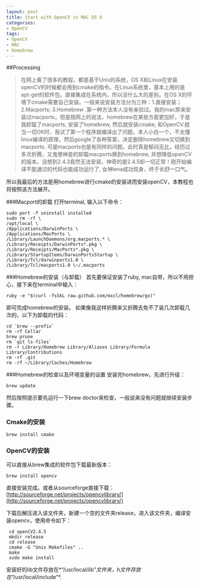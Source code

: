 ```yaml
---
layout: post
title: Start with OpenCV in MAC OS X
categories:
- OpenCV
tags:
- OpenCV
- MAC
- Homebrew
---
```


##Processing
>在网上看了很多的教程，都是基于Unix的系统，OS X和Linux在安装openCV的时候都会用到cmake的指令。在Linux系统里，基本上用的是apt-get的软件包，直接集成在系统内，所以没什么大的差别。在OS X的环境下cmake需要自己安装。一般来说安装方法分为三种：1.直接安装；2.Macports; 3.Homebrew .第一种方法本人没有亲验过。我的mac原来安装过macports，但是按网上的说法，homebrew在某些方面更加好，于是我卸载了macports, 安装了homebrew, 然后就安装cmake, 和OpenCV.就当一切OK时，我试了第一个程序就编译出了问题。本人小白一个，不太懂linux编译的原理，然后google了各种答案，决定删除homebrew又切换到macports. 可是macports也是有同样的问题。此时真是郁闷无比，经历过多次折腾，又鬼使神差的卸载macports换到homebrew, 并想降低openCV的版本。没想到2.4.3竟然无法安装，神奇的是2.4.5却一切正常！刚开始编译不能通过的代码也能成功运行了, 女神lena成功现身，终于长舒一口气。

所以我最后的方法是用homebrew进行cmake的安装进而安装openCV，本教程也将按照该方法展开。

###Macport的卸载
打开terminal, 输入以下命令：

```
sudo port -f uninstall installed
sudo rm -rf \
/opt/local \
/Applications/DarwinPorts \
/Applications/MacPorts \
/Library/LaunchDaemons/org.macports.* \
/Library/Receipts/DarwinPorts*.pkg \
/Library/Receipts/MacPorts*.pkg \
/Library/StartupItems/DarwinPortsStartup \
/Library/Tcl/darwinports1.0 \
/Library/Tcl/macports1.0 \~/.macports
```
###Homebrew的安装（与卸载）
首先要保证安装了ruby, mac自带，所以不用担心，接下来在terminal中输入：

```
ruby -e "$(curl -fsSkL raw.github.com/mxcl/homebrew/go)"
```

即可完成homebrew的安装。
如果像我这样折腾来又折腾去免不了装几次卸载几次的，以下为卸载的代码：

```
cd `brew --prefix`
rm -rf Cellar
brew prune
rm `git ls-files`
rm -r Library/Homebrew Library/Aliases Library/Formula Library/Contributions
rm -rf .git
rm -rf ~/Library/Caches/Homebrew
```

###Homebrew的检查以及环境变量的设置
安装完homebrew，先进行升级：

```
brew update
```
然后按照提示要先运行一下brew doctor来检查，一般说来没有问题就继续安装步骤。

### Cmake的安装
```
brew install cmake
```

### OpenCV的安装
可以直接从brew集成的软件包下载最新版本：

```
brew install opencv
```
直接安装完成。或者从sourceforge直接下载：
[http://sourceforge.net/projects/opencvlibrary/](http://sourceforge.net/projects/opencvlibrary/)

下载后解压进入该文件夹，新建一个空的文件夹release，进入该文件夹，编译安装opencv，使用命令如下：

```
 cd openCV2.4.5
 mkdir release
 cd release
 cmake -G "Unix Makefiles" ..
 make
 sudo make install
```
安装好的lib文件存放在*“/usr/local/lib”*文件夹，h文件存放在*“/usr/local/include”*.

